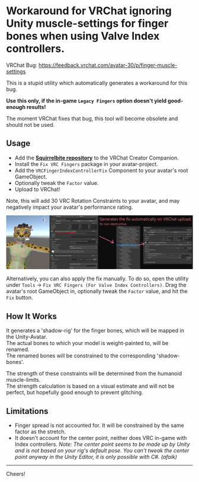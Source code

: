 # Workaround for VRChat ignoring Unity muscle-settings for finger bones when using Valve Index controllers.

VRChat Bug: https://feedback.vrchat.com/avatar-30/p/finger-muscle-settings

This is a stupid utility which automatically generates a workaround for this bug.

**Use this only, if the in-game `Legacy Fingers` option doesn't yield good-enough results!**

The moment VRChat fixes that bug, this tool will become obsolete and should not be used.

## Usage
* Add the **[Squirrelbite repository](https://squirrelbite.github.io/vpm/)** to the VRChat Creator Companion.
* Install the `Fix VRC Fingers` package in your avatar-project.
* Add the `VRCFingerIndexControllerFix` Component to your avatar's root GameObject.
* Optionally tweak the `Factor` value.
* Upload to VRChat!

Note, this will add 30 VRC Rotation Constraints to your avatar, and may negatively impact your avatar's performance rating.

![](./Docs~/Example.png)

Alternatively, you can also apply the fix manually. To do so, open the utility under `Tools` → `Fix VRC Fingers (For Valve Index Controllers)`. Drag the avatar's root GameObject in, optionally tweak the `Factor` value, and hit the `Fix` button.

## How It Works
It generates a 'shadow-rig' for the finger bones, which will be mapped in the Unity-Avatar.\
The actual bones to which your model is weight-painted to, will be renamed.\
The renamed bones will be constrained to the corresponding 'shadow-bones'.

The strength of these constraints will be determined from the humanoid muscle-limits.\
The strength calculation is based on a visual estimate and will not be perfect, but hopefully good enough to prevent glitching.

## Limitations
* Finger spread is not accounted for. It will be constrained by the same factor as the stretch.
* It doesn't account for the center point, neither does VRC in-game with Index controllers.
*Note: The center point seems to be made up by Unity and is not based on your rig's default pose. You can't tweak the center point anyway in the Unity Editor, it is only possible with C#. (afaik)*

---

Cheers!
